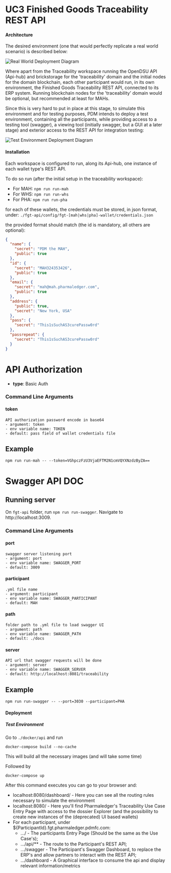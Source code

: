# UC3 Finished Goods Traceability REST API

#### Architecture

The desired environment (one that would perfectly replicate a real world scenario) is described below:

![Real World Deployment Diagram](../resources/drawings/finishedGoodsTraceabilityDSUTypes-fgt-api-deployment.png)

Where apart from the Traceability workspace running the OpenDSU API (Api-hub) and brickstorage for the 'traceability'
domain and the initial nodes for the domain blockchain, each other participant would run, in its own environment, the
Finished Goods Traceability REST API, connected to its ERP system. Running blockchain nodes for the 'traceability' domain
would be optional, but recommended at least for MAHs.

Since this is very hard to put in place at this stage, to simulate this environment and for testing purposes, PDM intends to
deploy a test environment, containing all the participants, while providing access to a testing tool (swagger),
a viewing tool (initially swagger, but a GUI at a later stage) and exterior access to the REST API for integration testing:

![Test Environment Deployment Diagram](../resources/drawings/finishedGoodsTraceabilityDSUTypes-fgt-api-test-deployment.png)

#### Installation

Each workspace is configured to run, along its Api-hub, one instance of each wallet type's REST API.

To do so run (after the initial setup in the traceability workspace):
- For MAH: ```npm run run-mah```
- For WHS: ```npm run run-whs```
- For PHA: ```npm run run-pha```

for each of these wallets, the credentials must be stored, in json format, under:
```./fgt-api/config/fgt-[mah|whs|pha]-wallet/credentials.json```

the provided format should match (the id is mandatory, all others are optional):
```json
{
  "name": {
    "secret": "PDM the MAH",
    "public": true
  },
  "id": {
    "secret": "MAH324353426",
    "public": true
  },
  "email": {
    "secret": "mah@mah.pharmaledger.com",
    "public": true
  },
  "address": {
    "public": true,
    "secret": "New York, USA"
  },
  "pass": {
    "secret": "This1sSuchAS3curePassw0rd"
  },
  "passrepeat": {
    "secret": "This1sSuchAS3curePassw0rd"
  }
}
```

# API Authorization

- __type__: Basic Auth

### Command Line Arguments
#### token
    API authorization password encode in base64
    - argument: token
    - env variable name: TOKEN
    - default: pass field of wallet credentials file

## Example
    npm run run-mah -- --token=VGhpczFzU3VjaEFTM2N1cmVQYXNzdzByZA==

# Swagger API DOC

## Running server
On `fgt-api` folder, run `npm run run-swagger`. Navigate to http://localhost:3009.

### Command Line Arguments
#### port
    swagger server listening port
    - argument: port
    - env variable name: SWAGGER_PORT
    - default: 3009

#### participant
    .yml file name
    - argument: participant
    - env variable name: SWAGGER_PARTICIPANT
    - default: MAH

#### path
    folder path to .yml file to load swagger UI
    - argument: path
    - env variable name: SWAGGER_PATH
    - default: ./docs

#### server
    API url that swagger requests will be done
    - argument: server
    - env variable name: SWAGGER_SERVER
    - default: http://localhost:8081/traceability

## Example
    npm run run-swagger -- --port=3030 --participant=PHA

#### Deployment

##### Test Environment

Go to ```./docker/api``` and run 

```shell
docker-compose build --no-cache 
```
This will build all the necessary images (and will take some time)

Followed by
```shell
docker-compose up
```

After this command executes you can go to your browser and:
 - localhost:8080/dashboard/ - Here you can see all the routing rules necessary to simulate the environment
 - localhost:8080/ - Here you'll find Pharmaledger's Traceability Use Case Entry Page with access to the dossier Explorer (and the possibility to create new instances of the (deprecated) UI based wallets)
 - For each participant, under ${ParticipantId}.fgt.pharmaledger.pdmfc.com:
   - .../ - The participants Entry Page (Should be the same as the Use Case's);
   - .../api/** - The route to the Participant's REST API;
   - .../swagger - The Participant's Swagger Dashboard, to replace the ERP's and allow partners to interact with the REST API;
   - .../dashboard - A Graphical interface to consume the api and display relevant information/metrics